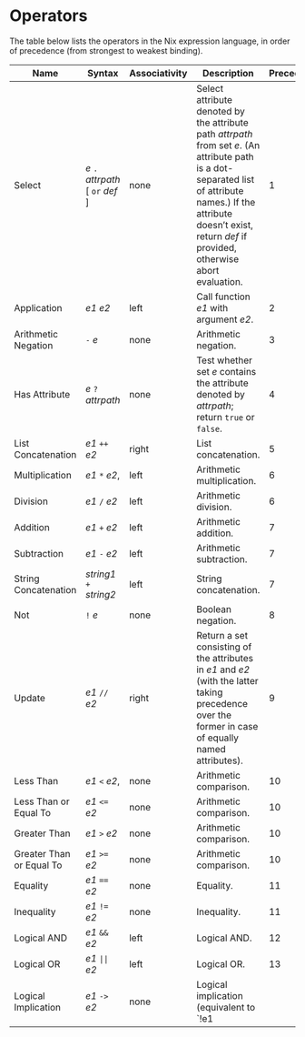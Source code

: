 # Operators

The table below lists the operators in the Nix expression language, in
order of precedence (from strongest to weakest binding).

| Name                     | Syntax                              | Associativity | Description                                                                                                                                                                                                                   | Precedence |
| ------------------------ | ----------------------------------- | ------------- | ----------------------------------------------------------------------------------------------------------------------------------------------------------------------------------------------------------------------------- | ---------- |
| Select                   | *e* `.` *attrpath* \[ `or` *def* \] | none          | Select attribute denoted by the attribute path *attrpath* from set *e*. (An attribute path is a dot-separated list of attribute names.) If the attribute doesn’t exist, return *def* if provided, otherwise abort evaluation. | 1          |
| Application              | *e1* *e2*                           | left          | Call function *e1* with argument *e2*.                                                                                                                                                                                        | 2          |
| Arithmetic Negation      | `-` *e*                             | none          | Arithmetic negation.                                                                                                                                                                                                          | 3          |
| Has Attribute            | *e* `?` *attrpath*                  | none          | Test whether set *e* contains the attribute denoted by *attrpath*; return `true` or `false`.                                                                                                                                  | 4          |
| List Concatenation       | *e1* `++` *e2*                      | right         | List concatenation.                                                                                                                                                                                                           | 5          |
| Multiplication           | *e1* `*` *e2*,                      | left          | Arithmetic multiplication.                                                                                                                                                                                                    | 6          |
| Division                 | *e1* `/` *e2*                       | left          | Arithmetic division.                                                                                                                                                                                                          | 6          |
| Addition                 | *e1* `+` *e2*                       | left          | Arithmetic addition.                                                                                                                                                                                                          | 7          |
| Subtraction              | *e1* `-` *e2*                       | left          | Arithmetic subtraction.                                                                                                                                                                                                       | 7          |
| String Concatenation     | *string1* `+` *string2*             | left          | String concatenation.                                                                                                                                                                                                         | 7          |
| Not                      | `!` *e*                             | none          | Boolean negation.                                                                                                                                                                                                             | 8          |
| Update                   | *e1* `//` *e2*                      | right         | Return a set consisting of the attributes in *e1* and *e2* (with the latter taking precedence over the former in case of equally named attributes).                                                                           | 9          |
| Less Than                | *e1* `<` *e2*,                      | none          | Arithmetic comparison.                                                                                                                                                                                                        | 10         |
| Less Than or Equal To    | *e1* `<=` *e2*                      | none          | Arithmetic comparison.                                                                                                                                                                                                        | 10         |
| Greater Than             | *e1* `>` *e2*                       | none          | Arithmetic comparison.                                                                                                                                                                                                        | 10         |
| Greater Than or Equal To | *e1* `>=` *e2*                      | none          | Arithmetic comparison.                                                                                                                                                                                                        | 10         |
| Equality                 | *e1* `==` *e2*                      | none          | Equality.                                                                                                                                                                                                                     | 11         |
| Inequality               | *e1* `!=` *e2*                      | none          | Inequality.                                                                                                                                                                                                                   | 11         |
| Logical AND              | *e1* `&&` *e2*                      | left          | Logical AND.                                                                                                                                                                                                                  | 12         |
| Logical OR               | *e1* <code>&#124;&#124;</code> *e2* | left          | Logical OR.                                                                                                                                                                                                                   | 13         |
| Logical Implication      | *e1* `->` *e2*                      | none          | Logical implication (equivalent to `!e1 || e2`).                                                                                                                                                                            | 14         |
